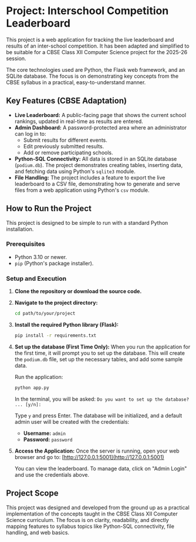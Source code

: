 # Project: Interschool Competition Leaderboard

This project is a web application for tracking the live leaderboard and results of an inter-school competition. It has been adapted and simplified to be suitable for a CBSE Class XII Computer Science project for the 2025-26 session.

The core technologies used are Python, the Flask web framework, and an SQLite database. The focus is on demonstrating key concepts from the CBSE syllabus in a practical, easy-to-understand manner.

## Key Features (CBSE Adaptation)

*   **Live Leaderboard:** A public-facing page that shows the current school rankings, updated in real-time as results are entered.
*   **Admin Dashboard:** A password-protected area where an administrator can log in to:
    *   Submit results for different events.
    *   Edit previously submitted results.
    *   Add or remove participating schools.
*   **Python-SQL Connectivity:** All data is stored in an SQLite database (`podium.db`). The project demonstrates creating tables, inserting data, and fetching data using Python's `sqlite3` module.
*   **File Handling:** The project includes a feature to export the live leaderboard to a CSV file, demonstrating how to generate and serve files from a web application using Python's `csv` module.

## How to Run the Project

This project is designed to be simple to run with a standard Python installation.

### Prerequisites

*   Python 3.10 or newer.
*   `pip` (Python's package installer).

### Setup and Execution

1.  **Clone the repository or download the source code.**

2.  **Navigate to the project directory:**
    ```bash
    cd path/to/your/project
    ```

3.  **Install the required Python library (Flask):**
    ```bash
    pip install -r requirements.txt
    ```

4.  **Set up the database (First Time Only):**
    When you run the application for the first time, it will prompt you to set up the database. This will create the `podium.db` file, set up the necessary tables, and add some sample data.

    Run the application:
    ```bash
    python app.py
    ```

    In the terminal, you will be asked:
    `Do you want to set up the database? ... [y/n]:`

    Type `y` and press Enter. The database will be initialized, and a default admin user will be created with the credentials:
    - **Username:** `admin`
    - **Password:** `password`

5.  **Access the Application:**
    Once the server is running, open your web browser and go to:
    [http://127.0.0.1:5001](http://127.0.0.1:5001)

    You can view the leaderboard. To manage data, click on "Admin Login" and use the credentials above.

## Project Scope

This project was designed and developed from the ground up as a practical implementation of the concepts taught in the CBSE Class XII Computer Science curriculum. The focus is on clarity, readability, and directly mapping features to syllabus topics like Python-SQL connectivity, file handling, and web basics.
